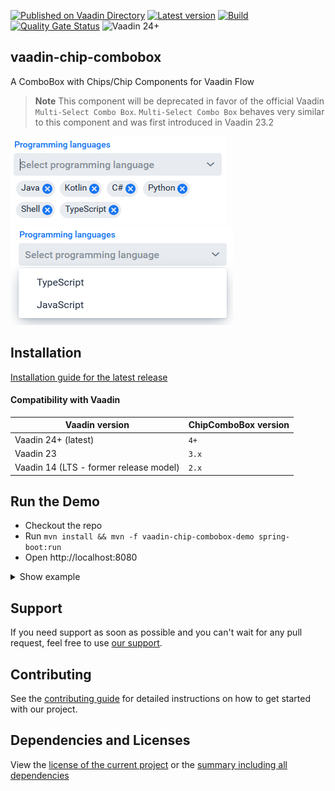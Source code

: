 [![Published on Vaadin Directory](https://img.shields.io/badge/Vaadin%20Directory-published-00b4f0?logo=vaadin)](https://vaadin.com/directory/component/chip-combobox-for-vaadin)
[![Latest version](https://img.shields.io/maven-central/v/com.xdev-software/vaadin-chip-combobox?logo=apache%20maven)](https://mvnrepository.com/artifact/com.xdev-software/vaadin-chip-combobox)
[![Build](https://img.shields.io/github/actions/workflow/status/xdev-software/vaadin-chip-combobox/checkBuild.yml?branch=develop)](https://github.com/xdev-software/vaadin-chip-combobox/actions/workflows/checkBuild.yml?query=branch%3Adevelop)
[![Quality Gate Status](https://sonarcloud.io/api/project_badges/measure?project=xdev-software_vaadin-chip-combobox&metric=alert_status)](https://sonarcloud.io/dashboard?id=xdev-software_vaadin-chip-combobox)
![Vaadin 24+](https://img.shields.io/badge/Vaadin%20Platform/Flow-24+-00b4f0)

## vaadin-chip-combobox
A ComboBox with Chips/Chip Components for Vaadin Flow

> **Note**
> This component will be deprecated in favor of the official Vaadin ``Multi-Select Combo Box``.
> ``Multi-Select Combo Box`` behaves very similar to this component and was first introduced in Vaadin 23.2

![demo](assets/demo.png)
![demo2](assets/demo2.png)

## Installation
[Installation guide for the latest release](https://github.com/xdev-software/vaadin-chip-combobox/releases/latest#Installation)

#### Compatibility with Vaadin

| Vaadin version | ChipComboBox version |
| --- | --- |
| Vaadin 24+ (latest) | ``4+`` |
| Vaadin 23 | ``3.x`` |
| Vaadin 14 (LTS - former release model) | ``2.x`` |


## Run the Demo
* Checkout the repo
* Run ``mvn install && mvn -f vaadin-chip-combobox-demo spring-boot:run``
* Open http://localhost:8080


<details>
   <summary>Show example</summary>

   ![demo](assets/demo.gif)
</details>

## Support
If you need support as soon as possible and you can't wait for any pull request, feel free to use [our support](https://xdev.software/en/services/support).

## Contributing
See the [contributing guide](./CONTRIBUTING.md) for detailed instructions on how to get started with our project.

## Dependencies and Licenses
View the [license of the current project](LICENSE) or the [summary including all dependencies](https://xdev-software.github.io/vaadin-chip-combobox/dependencies/)
